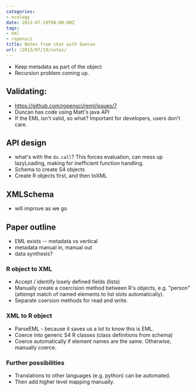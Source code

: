 ```yaml
---
categories:
- ecology
date: 2013-07-19T00:00:00Z
tags:
- eml
- ropensci
title: Notes from chat with Duncan
url: /2013/07/19/notes/
---
```


- Keep metadata as part of the object
- Recursion problem coming up.  

## Validating: 

- https://github.com/ropensci/reml/issues/7
- Duncan has code using Matt's java API 
- If the EML isn't valid, so what?  Important for developers, users don't care.  


## API design

- what's with the `do.call`? This forces evaluation, can mess up lazyLoading, making for inefficient function handling.   
- Schema to create S4 objects
- Create R objects first, and then toXML  

## XMLSchema 

- will improve as we go 

## Paper outline

- EML exists -- metadata vs vertical
- metadata manual in, manual out 
- data synthesis?



### R object to XML   

- Accept / identify losely defined fields (lists)
- Manually create a coercision method between R's objects, e.g. "person" (attempt match of named elements to list slots automatically).  
- Separate coersion methods for read and write.  

### XML to R object

- ParseEML - because it saves us a lot to know this is EML.  
- Coerce into generic S4 R classes (class definitions from schema)
- Coerce automatically if element names are the same.  Otherwise, manually coerce.  



### Further possibilities

- Translations to other languages (e.g. python) can be automated.  
- Then add higher level mapping manually.






